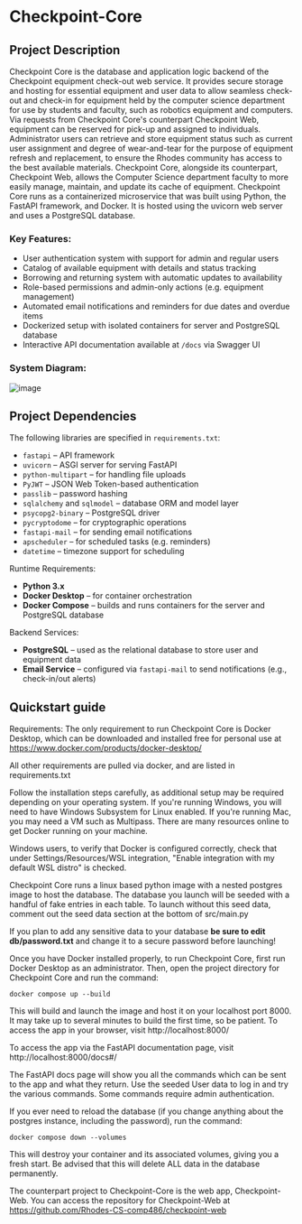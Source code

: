 # Checkpoint-Core

## Project Description

Checkpoint Core is the database and application logic backend of the Checkpoint equipment check-out web service. It provides secure storage and hosting for essential equipment and user data to allow seamless check-out and check-in for equipment held by the computer science department for use by students and faculty, such as robotics equipment and computers. Via requests from Checkpoint Core's counterpart Checkpoint Web, equipment can be reserved for pick-up and assigned to individuals. Administrator users can retrieve and store equipment status such as current user assignment and degree of wear-and-tear for the purpose of equipment refresh and replacement, to ensure the Rhodes community has access to the best available materials. Checkpoint Core, alongside its counterpart, Checkpoint Web, allows the Computer Science department faculty to more easily manage, maintain, and update its cache of equipment. Checkpoint Core runs as a containerized microservice that was built using Python, the FastAPI framework, and Docker. It is hosted using the uvicorn web server and uses a PostgreSQL database.

### Key Features:

- User authentication system with support for admin and regular users
- Catalog of available equipment with details and status tracking
- Borrowing and returning system with automatic updates to availability
- Role-based permissions and admin-only actions (e.g. equipment management)
- Automated email notifications and reminders for due dates and overdue items
- Dockerized setup with isolated containers for server and PostgreSQL database
- Interactive API documentation available at `/docs` via Swagger UI

### System Diagram:

![image](https://github.com/user-attachments/assets/4ceb7980-4f0d-46b8-9e82-1c36a12ebe7b)


## Project Dependencies

The following libraries are specified in `requirements.txt`:

- `fastapi` – API framework
- `uvicorn` – ASGI server for serving FastAPI
- `python-multipart` – for handling file uploads
- `PyJWT` – JSON Web Token-based authentication
- `passlib` – password hashing
- `sqlalchemy` and `sqlmodel` – database ORM and model layer
- `psycopg2-binary` – PostgreSQL driver
- `pycryptodome` – for cryptographic operations
- `fastapi-mail` – for sending email notifications
- `apscheduler` – for scheduled tasks (e.g. reminders)
- `datetime` – timezone support for scheduling

Runtime Requirements:

- **Python 3.x**
- **Docker Desktop** – for container orchestration
- **Docker Compose** – builds and runs containers for the server and PostgreSQL database

Backend Services:

- **PostgreSQL** – used as the relational database to store user and equipment data
- **Email Service** – configured via `fastapi-mail` to send notifications (e.g., check-in/out alerts)

## Quickstart guide

Requirements:
The only requirement to run Checkpoint Core is Docker Desktop, which can be downloaded and installed free for personal use at https://www.docker.com/products/docker-desktop/ 

All other requirements are pulled via docker, and are listed in requirements.txt

Follow the installation steps carefully, as additional setup may be required depending on your operating system. If you're running Windows, you will need to have Windows Subsystem for Linux enabled. If you're running Mac, you may need a VM such as Multipass. There are many resources online to get Docker running on your machine.

Windows users, to verify that Docker is configured correctly, check that under Settings/Resources/WSL integration, "Enable integration with my default WSL distro" is checked.

Checkpoint Core runs a linux based python image with a nested postgres image to host the database. The database you launch will be seeded with a handful of fake entries in each table. To launch without this seed data, comment out the seed data section at the bottom of src/main.py

If you plan to add any sensitive data to your database **be sure to edit db/password.txt** and change it to a secure password before launching!

Once you have Docker installed properly, to run Checkpoint Core, first run Docker Desktop as an administrator. Then, open the project directory for Checkpoint Core and run the command:

`docker compose up --build`

This will build and launch the image and host it on your localhost port 8000. It may take up to several minutes to build the first time, so be patient. To access the app in your browser, visit http://localhost:8000/

To access the app via the FastAPI documentation page, visit http://localhost:8000/docs#/

The FastAPI docs page will show you all the commands which can be sent to the app and what they return. Use the seeded User data to log in and try the various commands. Some commands require admin authentication.

If you ever need to reload the database (if you change anything about the postgres instance, including the password), run the command:

`docker compose down --volumes`

This will destroy your container and its associated volumes, giving you a fresh start. Be advised that this will delete ALL data in the database permanently.

The counterpart project to Checkpoint-Core is the web app, Checkpoint-Web. You can access the repository for Checkpoint-Web at https://github.com/Rhodes-CS-comp486/checkpoint-web
